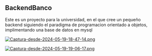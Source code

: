 ## BackendBanco
Este es un proyecto para la universidad, en el que cree un pequeño backend siguiendo el paradigma de programacion orientado a objetos, implimentando una base de datos en 
mysql 

[![Captura-desde-2024-05-19-18-47-14.png](https://i.postimg.cc/xdxqwNmh/Captura-desde-2024-05-19-18-47-14.png)](https://postimg.cc/p9j28TqJ)

[![Captura-desde-2024-05-19-19-06-17.png](https://i.postimg.cc/pVnySTLc/Captura-desde-2024-05-19-19-06-17.png)](https://postimg.cc/5jbxYfv8)

